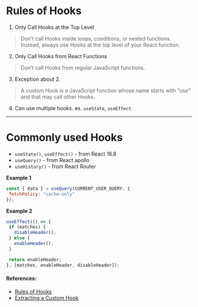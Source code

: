 # Rules of Hooks

1. Only Call Hooks at the Top Level
>Don’t call Hooks inside loops, conditions, or nested functions. Instead, always use Hooks at the top level of your React function.

2. Only Call Hooks from React Functions
>Don’t call Hooks from regular JavaScript functions.

3. Exception about 2.
>A custom Hook is a JavaScript function whose name starts with ”use” and that may call other Hooks.

4. Can use multiple hooks. ex. `useState`, `useEffect`
<hr />


# Commonly used Hooks

- `useState()`, `useEffect()` - from React 16.8
- `useQuery()` - from React apollo
- `useHistory()` - from React Router


**Example 1**

```js
const { data } = useQuery(CURRENT_USER_QUERY, {
 fetchPolicy: "cache-only"
});
```

**Example 2**
```js
useEffect(() => {
 if (matches) {
   disableHeader();
 } else {
   enableHeader();
 }

 return enableHeader;
}, [matches, enableHeader, disableHeader]);
```

#### References:

- [Rules of Hooks](https://reactjs.org/docs/hooks-rules.html)
- [Extracting a Custom Hook](https://reactjs.org/docs/hooks-custom.html#extracting-a-custom-hook)